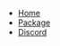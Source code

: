 <!-- _navbar.md -->

* [Home](/)
* [Package](https://npmjs.com/package/easy-api.ts)
* [Discord](https://discord.gg/fc6n37dCgY)
